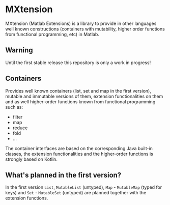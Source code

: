 # MXtension
MXtension (Matlab Extensions) is a library to provide in other languages well known constructions (containers with mutability, higher order functions from functional programming, etc) in Matlab.

Warning
-------

Until the first stable release this repository is only a work in progress!

Containers
----------

Provides well known containers (list, set and map in the first version), mutable and immutable versions of them, extension functionalities on them and as well higher-order functions known from functional programming such as:

 - filter
 - map
 - reduce
 - fold
 - ...
 
The container interfaces are based on the corresponding Java built-in classes, the extension functionalities and the higher-order functions is strongly based on Kotlin.

What's planned in the first version?
------------------------------------

In the first version `List`, `MutableList` (untyped), `Map` - `MutableMap` (typed for keys) and `Set` - `MutableSet` (untyped) are planned together with the extension functions.



